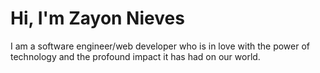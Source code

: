 # Hi, I'm Zayon Nieves

I am a software engineer/web developer who is in love with the power of technology and the profound impact it has had on our world.
